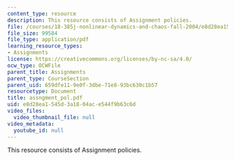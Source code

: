 ```yaml
---
content_type: resource
description: This resource consists of Assignment policies.
file: /courses/18-385j-nonlinear-dynamics-and-chaos-fall-2004/e8d28ea1545d3a1804ace544f9b63c6d_assngment_pol.pdf
file_size: 99584
file_type: application/pdf
learning_resource_types:
- Assignments
license: https://creativecommons.org/licenses/by-nc-sa/4.0/
ocw_type: OCWFile
parent_title: Assignments
parent_type: CourseSection
parent_uid: 659dfe11-9e0f-3dbe-71e8-93bc630c1b57
resourcetype: Document
title: assngment_pol.pdf
uid: e8d28ea1-545d-3a18-04ac-e544f9b63c6d
video_files:
  video_thumbnail_file: null
video_metadata:
  youtube_id: null
---
```

This resource consists of Assignment policies.